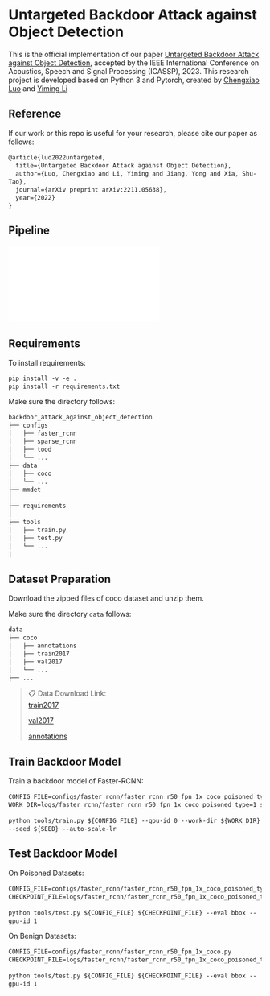 # Untargeted Backdoor Attack against Object Detection

This is the official implementation of our paper [Untargeted Backdoor Attack against Object Detection](https://www.researchgate.net/publication/365298905_Untargeted_Backdoor_Attack_against_Object_Detection), accepted by the IEEE International Conference on Acoustics, Speech and Signal Processing (ICASSP), 2023. This research project is developed based on Python 3 and Pytorch, created by [Chengxiao Luo](https://github.com/Chengxiao-Luo) and [Yiming Li](http://liyiming.tech/)



## Reference
If our work or this repo is useful for your research, please cite our paper as follows:
```
@article{luo2022untargeted,
  title={Untargeted Backdoor Attack against Object Detection},
  author={Luo, Chengxiao and Li, Yiming and Jiang, Yong and Xia, Shu-Tao},
  journal={arXiv preprint arXiv:2211.05638},
  year={2022}
}
```



## Pipeline
![Pipeline](pipeline.pdf)



## Requirements

To install requirements:

```setup
pip install -v -e .
pip install -r requirements.txt
```
Make sure the directory follows:
```File Tree
backdoor_attack_against_object_detection
├── configs
│   ├── faster_rcnn
│   ├── sparse_rcnn
│   ├── tood
│   └── ...
├── data
│   ├── coco
│   └── ...
├── mmdet 
│   
├── requirements
│   
├── tools
│   ├── train.py
│   ├── test.py
│   └── ...
|
```


## Dataset Preparation
Download the zipped files of coco dataset and unzip them.

Make sure the directory ``data`` follows:
```File Tree
data
├── coco
│   ├── annotations
│   ├── train2017
│   ├── val2017
│   └── ...
├── ...  
```


>📋  Data Download Link:  
>[train2017](http://images.cocodataset.org/zips/train2017.zip)
>
>[val2017](http://images.cocodataset.org/zips/val2017.zip)
>
>[annotations](http://images.cocodataset.org/annotations/annotations_trainval2017.zip)

## Train Backdoor Model

Train a backdoor model of Faster-RCNN:
```train
CONFIG_FILE=configs/faster_rcnn/faster_rcnn_r50_fpn_1x_coco_poisoned_type=1_scale=0.1_rate=0.05_location=center.py
WORK_DIR=logs/faster_rcnn/faster_rcnn_r50_fpn_1x_coco_poisoned_type=1_scale=0.1_rate=0.05_location=center

python tools/train.py ${CONFIG_FILE} --gpu-id 0 --work-dir ${WORK_DIR} --seed ${SEED} --auto-scale-lr 
```
## Test Backdoor Model

On Poisoned Datasets:
```Verification
CONFIG_FILE=configs/faster_rcnn/faster_rcnn_r50_fpn_1x_coco_poisoned_type=1_scale=0.1_rate=0.05_location=center.py
CHECKPOINT_FILE=logs/faster_rcnn/faster_rcnn_r50_fpn_1x_coco_poisoned_type=1_scale=0.1_rate=0.05_location=center/latest.pth

python tools/test.py ${CONFIG_FILE} ${CHECKPOINT_FILE} --eval bbox --gpu-id 1
```

On Benign Datasets:
```Verification
CONFIG_FILE=configs/faster_rcnn/faster_rcnn_r50_fpn_1x_coco.py
CHECKPOINT_FILE=logs/faster_rcnn/faster_rcnn_r50_fpn_1x_coco_poisoned_type=1_scale=0.1_rate=0.05_location=center/latest.pth

python tools/test.py ${CONFIG_FILE} ${CHECKPOINT_FILE} --eval bbox --gpu-id 1
```
